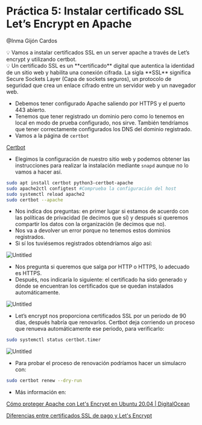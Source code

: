 # Práctica 5: Instalar certificado SSL Let’s Encrypt en Apache

@Inma Gijón Cardos 

<aside>
💡 Vamos a instalar certificados SSL en un server apache a través de Let’s encrypt y utilizando certbot.

</aside>

<aside>
💡 Un certificado SSL es un **certificado** digital que autentica la identidad de un sitio web y habilita una conexión cifrada. La sigla **SSL** significa Secure Sockets Layer (Capa de sockets seguros), un protocolo de seguridad que crea un enlace cifrado entre un servidor web y un navegador web.

</aside>

- Debemos tener configurado Apache saliendo por HTTPS y el puerto 443 abierto.
- Tenemos que tener registrado un dominio pero como lo tenemos en local en modo de prueba configurado, nos sirve. También tendríamos que tener correctamente configurados los DNS del dominio registrado.
- Vamos a la página de `certbot`

[Certbot](https://certbot.eff.org/)

- Elegimos la configuración de nuestro sitio web y podemos obtener las instrucciones para realizar la instalación mediante `snapd` aunque no lo vamos a hacer así.

```bash
sudo apt install certbot python3-certbot-apache
sudo apache2ctl configtest #Comprueba la configuración del host
sudo systemctl reload apache2
sudo certbot --apache
```

- Nos indica dos preguntas: en primer lugar si estamos de acuerdo con las políticas de privacidad (le decimos que sí) y después si queremos compartir los datos con la organización (le decimos que no).
- Nos va a devolver un error porque no tenemos estos dominios registrados.
- Si sí los tuviésemos registrados obtendríamos algo así:

![Untitled](400%20🌋%20Implantación%20de%20aplicaciones%20web/3%20Configuración%20y%20administración%20de%20servidores%20w%2069e3a558938b461e9e0f9ef86ff72c7c/Práctica%205%20Instalar%20certificado%20SSL%20Let’s%20Encrypt/Untitled.png)

- Nos pregunta si queremos que salga por HTTP o HTTPS, lo adecuado es HTTPS.
- Después, nos indicaría lo siguiente: el certificado ha sido generado y dónde se encuentran los certificados que se quedan instalados automáticamente.

![Untitled](400%20🌋%20Implantación%20de%20aplicaciones%20web/3%20Configuración%20y%20administración%20de%20servidores%20w%2069e3a558938b461e9e0f9ef86ff72c7c/Práctica%205%20Instalar%20certificado%20SSL%20Let’s%20Encrypt/Untitled%201.png)

- Let’s encrypt nos proporciona certificados SSL por un periodo de 90 días, después habría que renovarlos. Certbot deja corriendo un proceso que renueva automáticamente ese periodo, para verificarlo:

```bash
sudo systemctl status certbot.timer
```

![Untitled](400%20🌋%20Implantación%20de%20aplicaciones%20web/3%20Configuración%20y%20administración%20de%20servidores%20w%2069e3a558938b461e9e0f9ef86ff72c7c/Práctica%205%20Instalar%20certificado%20SSL%20Let’s%20Encrypt/Untitled%202.png)

- Para probar el proceso de renovación podríamos hacer un simulacro con:

```bash
sudo certbot renew --dry-run
```

- Más información en:

[Cómo proteger Apache con Let's Encrypt en Ubuntu 20.04 | DigitalOcean](https://www.digitalocean.com/community/tutorials/how-to-secure-apache-with-let-s-encrypt-on-ubuntu-20-04-es)

[Diferencias entre certificados SSL de pago y Let's Encrypt](https://blog.dondominio.com/diferencias-entre-certificados-ssl-de-pago-y-lets-encrypt/)